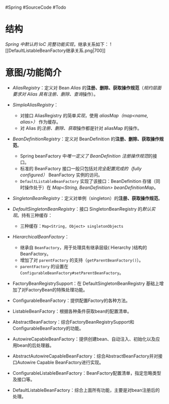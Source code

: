 #Spring #SourceCode #Todo 

# 结构
*Spring 中默认的 IoC 完整功能实现*，继承关系如下：
![[DefaultListableBeanFactory继承关系.png|700]]


# 意图/功能简介
-   *AliasRegistry*：定义对 Bean *Alias* 的**注册、删除、获取操作规范**（*规约层面要求对 Alias 具有注册、删除、查询*操作）。
-   *SimpleAliasRegistry*：
	- 对接口 AliasRegistry 的简单*实现*，使用 *aliasMap（map<name, alias>）* 作为缓存。
	- 对 Alias 的*注册、删除、获取*操作都是针对 aliasMap 的操作。
-   *BeanDefinitionRegistry*：定义对 BeanDefinition 的**注册、删除、获取操作规范**。
	- Spring beanFactory 中*唯一定义了 BeanDefinition 注册操作规范*的接口。
	- 标准的 BeanFactory 接口一般只包括对*完全配置完成的（fully configured）* BeanFactory 实例的访问。
	- `DefaultListableBeanFactory` 实现了该接口：BeanDefinition 存储（同时操作处于）在 *Map<String, BeanDefinition> beanDefinitionMap*。

-   *SingletonBeanRegistry*：定义对单例（singleton）的**注册、获取操作规范**。
-   *DefaultSingletonBeanRegistry*：接口 SingletonBeanRegistry 的*默认实现*。持有三种缓存：
	- 三种缓存：`Map<String, Object> singletonObjects`


-   *HierarchicalBeanFactory*：
	- 继承自 `BeanFactory`，用于处理具有继承层级( Hierarchy )结构的 BeanFactory。
	- 增加了对 `parentFactory` 的支持（`getParentBeanFactory()`）。
	- `parentFactory` 的设置在 `ConfigurableBeanFactory#setParentBeanFactory`。

-   FactoryBeanRegistrySupport：在 DefaultSingletonBeanRegistry 基础上增加了对FactoryBean的特殊处理功能。
-   ConfigurableBeanFactory：提供配置Factory的各种方法。
-   ListableBeanFactory：根据各种条件获取bean的配置清单。
-   AbstractBeanFactory：综合FactoryBeanRegistrySupport和ConfigurableBeanFactory的功能。
-   AutowireCapableBeanFactory：提供创建bean、自动注入、初始化以及应用bean的后处理器。
-   AbstractAutowireCapableBeanFactory：综合AbstractBeanFactory并对接口Autowire Capable BeanFactory进行实现。
- ConfigurableListableBeanFactory：BeanFactory配置清单，指定忽略类型及接口等。
-  DefaultListableBeanFactory：综合上面所有功能，主要是对bean注册后的处理。